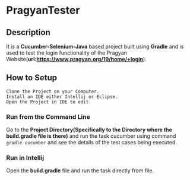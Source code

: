 # PragyanTester
## Description
It is a **Cucumber-Selenium-Java** based project built using **Gradle** and is used to test the login functionality of the Pragyan Website(**url:https://www.pragyan.org/19/home/+login**).
## How to Setup
```
Clone the Project on your Computer.
Install an IDE either Intellij or Eclipse.
Open the Project in IDE to edit.
```
### Run from the Command Line
Go to the **Project Directory(Specifically to the Directory where the build.gradle file is there)** and run the task cucumber using command ```gradle cucumber``` and see the details of the test cases being executed. 

### Run in Intellij
Open the **build.gradle** file and run the task directly from file.

